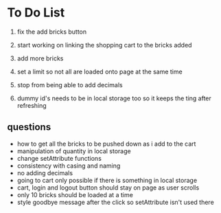 # To Do List

1. fix the add bricks button

2. start working on linking the shopping cart to the bricks added

3. add more bricks

4. set a limit so not all are loaded onto page at the same time

5. stop from being able to add decimals

6. dummy id's needs to be in local storage too so it keeps the ting after refreshing

## questions

* how to get all the bricks to be pushed down as i add to the cart
* manipulation of quantity in local storage
* change setAttribute functions
* consistency with casing and naming
* no adding decimals
* going to cart only possible if there is something in local storage
* cart, login and logout button should stay on page as user scrolls
* only 10 bricks should be loaded at a time
* style goodbye message after the click so setAttribute isn't used there